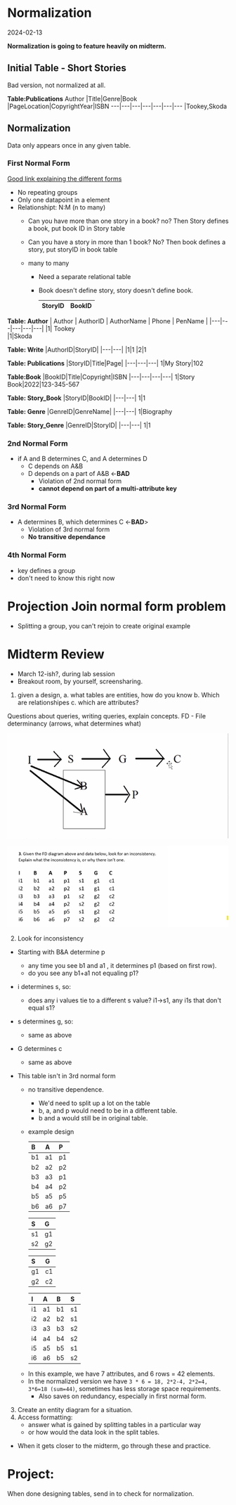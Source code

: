 

# Normalization
2024-02-13

**Normalization is going to feature heavily on midterm.**

## Initial Table - Short Stories
Bad version, not normalized at all.

**Table:Publications**
Author |Title|Genre|Book |PageLocation|CopyrightYear|ISBN
---|---|---|---|---|---|---
|Tookey,Skoda




## Normalization
Data only appears once in any given table. 

### First Normal Form  
[Good link explaining the different forms](https://popsql.com/blog/normalization-in-sql)
* No repeating groups
* Only one datapoint in a element
* Relationshipt: N:M (n to many)   
    * Can you have more than one story in  a book? no?
        Then Story defines a book, put book ID in Story table
    * Can you have a story in more than 1 book? No? 
        Then book defines a story, put storyID in book table

    *  many to many 
        * Need a separate relational table 
        * Book doesn't define story, story doesn't define book.

            |StoryID|BookID|
            |---|---|


**Table:  Author**
| Author | AuthorID | AuthorName | Phone | PenName |
|---|---|---|---|---|
|1| Tookey  
|1|Skoda


**Table: Write** 
|AuthorID|StoryID|
|---|---|
|1|1
|2|1

**Table: Publications**
|StoryID|Title|Page|
|---|---|---|
1|My Story|102

**Table:Book**
|BookID|Title|Copyright|ISBN
|---|---|---|---|
1|Story Book|2022|123-345-567

**Table: Story_Book**
|StoryID|BookID|
|---|---|
1|1

**Table: Genre**
|GenreID|GenreName|
|---|---|
1|Biography

**Table: Story_Genre**
|GenreID|StoryID|
|---|---|
1|1



### 2nd Normal Form
* if A and B determines C, and A determines D
    * C depends on A&B 
    * D depends on a part of A&B <-**BAD**
        - Violation of 2nd normal form
        - **cannot depend on part of a multi-attribute key**

### 3rd Normal Form
   - A determines B, which determines C <-**BAD**>
        - Violation of 3rd normal form
        - **No transitive dependance**

### 4th Normal Form
 - key defines a group
 - don't need to know this right now

 # Projection Join normal form problem
 - Splitting a group, you can't rejoin to create original example


 # Midterm Review 
 - March 12-ish?, during lab session
- Breakout room, by yourself, screensharing. 

1. given a design, 
    a. what tables are entities, how do you know
    b. Which are relationshipes
    c.  which are attributes?

Questions about queries, writing queries, explain concepts.
FD - File determinancy (arrows, what determines what)

![Midterm FD Example](/images/FDMidtermQ-2024-02-13%20100242.png)

![Midterm table example](/images/InconsistensyTable-2024-02-13%20101213.png)

2. Look for inconsistency
* Starting with B&A determine p 
    - any time you see b1 and a1 , it determines p1 (based on first row). 
    - do you see any b1+a1 not equaling p1?

* i determines s, so:
    - does any i values tie to a different s value? i1->s1, any i1s that don't equal s1?

* s determines g, so:
    - same as above

* G determines c
    - same as above

* This table isn't in 3rd normal form
    - no transitive dependence. 
        - We'd need to split up a lot on the table
        - b, a, and p would need to be in a different table.
        - b and a would still be in original table.
    - example design
        
        | B | A | P |
        |---|---|---|
        |b1|a1|p1|
        |b2|a2|p2|
        |b3|a3|p1|
        |b4|a4|p2|
        |b5|a5|p5|
        |b6|a6|p7|

        |S|G|
        |---|---|
        s1|g1
        s2|g2

        |S|G|
        --|--
        g1|c1
        g2|c2

        I|A|B|S
        ---|---|---|---
        i1|a1|b1|s1
        i2|a2|b2|s1
        i3|a3|b3|s2
        i4|a4|b4|s2
        i5|a5|b5|s1
        i6|a6|b5|s2

    * In this example, we have 7 attributes, and 6 rows = 42 elements.
    * In the normalized version we have `3 * 6 = 18, 2*2-4, 2*2=4, 3*6=18 (sum=44)`, sometimes has less storage space requirements.
        - Also saves on redundancy, especially in first normal form.


3. Create an entity diagram for a situation. 
4. Access formatting: 
    - answer what is gained by splitting tables in a particular way
    - or how would the data look in the split tables.

 * When it gets closer to the midterm, go through these and practice.

 # Project:
 When done designing tables, send in to check for normalization. 

